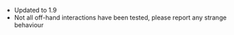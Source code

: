 - Updated to 1.9
- Not all off-hand interactions have been tested, please report any strange behaviour